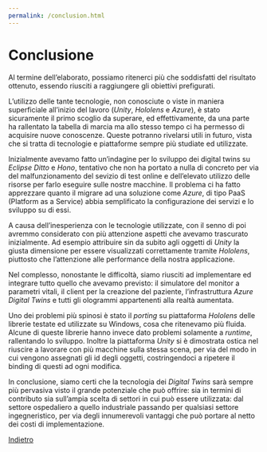 ```yaml
---
permalink: /conclusion.html
---
```


# Conclusione

<p>Al termine dell’elaborato, possiamo ritenerci più che soddisfatti del risultato ottenuto, essendo riusciti a raggiungere gli obiettivi prefigurati.</p>
<p>L’utilizzo delle tante tecnologie, non conosciute o viste in maniera superficiale all’inizio del lavoro (<em>Unity</em>, <em>Hololens</em> e <em>Azure</em>), è stato sicuramente il primo scoglio da superare, ed effettivamente, da una parte ha rallentato la tabella di marcia ma allo stesso tempo ci ha permesso di acquisire nuove conoscenze. Queste potranno rivelarsi utili in futuro, vista che si tratta di tecnologie e piattaforme sempre più studiate ed utilizzate.</p>
<p>Inizialmente avevamo fatto un’indagine per lo sviluppo dei digital twins su <em>Eclipse Ditto</em> e <em>Hono</em>, tentativo che non ha portato a nulla di concreto per via del malfunzionamento del sevizio di test online e dell’elevato utilizzo delle risorse per farlo eseguire sulle nostre macchine. Il problema ci ha fatto apprezzare quanto il migrare ad una soluzione come <em>Azure</em>, di tipo PaaS (Platform as a Service) abbia semplificato la configurazione dei servizi e lo sviluppo su di essi.</p>
<p>A causa dell’inesperienza con le tecnologie utilizzate, con il senno di poi avremmo considerato con più attenzione aspetti che avevamo trascurato inizialmente. Ad esempio attribuire sin da subito agli oggetti di <em>Unity</em> la giusta dimensione per essere visualizzati correttamente tramite <em>Hololens</em>, piuttosto che l’attenzione alle performance della nostra applicazione.</p>
<p>Nel complesso, nonostante le difficoltà, siamo riusciti ad implementare ed integrare tutto quello che avevamo previsto: il simulatore del monitor a parametri vitali, il client per la creazione del paziente, l’infrastruttura <em>Azure Digital Twins</em> e tutti gli ologrammi appartenenti alla realtà aumentata.</p>
<p>Uno dei problemi più spinosi è stato il <em>porting</em> su piattaforma <em>Hololens</em> delle librerie testate ed utilizzate su Windows, cosa che ritenevamo più fluida. Alcune di queste librerie hanno invece dato problemi solamente a <em>runtime</em>, rallentando lo sviluppo. Inoltre la piattaforma <em>Unity</em> si è dimostrata ostica nel riuscire a lavorare con più macchine sulla stessa scena, per via del modo in cui vengono assegnati gli id degli oggetti, costringendoci a ripetere il binding di questi ad ogni modifica.</p>
<p>In conclusione, siamo certi che la tecnologia dei <em>Digital Twins</em> sarà sempre più pervasiva visto il grande potenziale che può offrire: sia in termini di contributo sia sull’ampia scelta di settori in cui può essere utilizzata: dal settore ospedaliero a quello industriale passando per qualsiasi settore ingegneristico, per via degli innumerevoli vantaggi che può portare al netto dei costi di implementazione.</p>


<a href="https://lucagiorgettismp.github.io/AzureHealthcareDigitalTwins/">Indietro</a>
